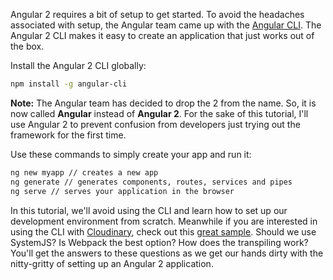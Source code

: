 Angular 2 requires a bit of setup to get started. To avoid the headaches associated with setup, the Angular team came up with the [Angular CLI][cli]. The Angular 2 CLI makes it easy to create an application that just works out of the box.

Install the Angular 2 CLI globally:

```bash
npm install -g angular-cli
```

**Note:** The Angular team has decided to drop the 2 from the name. So, it is now called **Angular** instead of **Angular 2**. For the sake of this tutorial, I'll use Angular 2 to prevent confusion from developers just trying out the framework for the first time.

Use these commands to simply create your app and run it:

```bash
ng new myapp // creates a new app
ng generate // generates components, routes, services and pipes
ng serve // serves your application in the browser
```

In this tutorial, we'll avoid using the CLI and learn how to set up our development environment from scratch. Meanwhile if you are interested in using the CLI with [Cloudinary][cloudinary], check out this [great sample][cloudinary-angular]. Should we use SystemJS? Is Webpack the best option? How does the transpiling work? You'll get the answers to these questions as we get our hands dirty with the nitty-gritty of setting up an Angular 2 application.

[cli]: https://cli.angular.io/
[cloudinary]: http://cloudinary.com/?utm_source=ponyfoo&utm_medium=Sponsored_post_1&utm_content=Angular2
[cloudinary-angular]: https://github.com/cloudinary/cloudinary_angular/tree/angular_next/samples/angular-cli-sample
